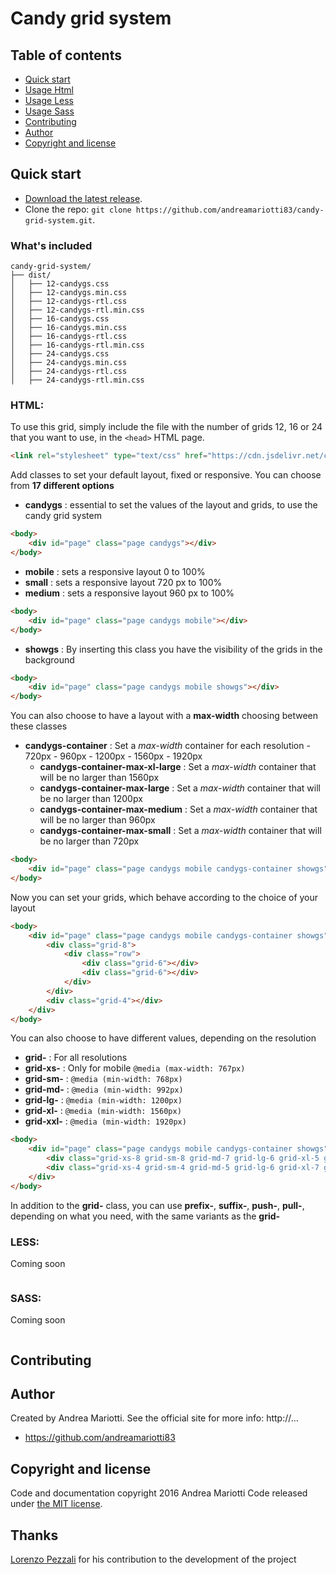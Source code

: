 # Candy grid system

## Table of contents

* [Quick start](#quick-start)
* [Usage Html](#html)
* [Usage Less](#less)
* [Usage Sass](#sass)
* [Contributing](#customization)
* [Author](#author)
* [Copyright and license](#copyright-and-license)

## Quick start

* [Download the latest release](https://github.com/andreamariotti83/candy-grid-system/archive/v1.0.0.zip).
* Clone the repo: `git clone https://github.com/andreamariotti83/candy-grid-system.git`.

### What's included

```
candy-grid-system/
├── dist/
│   ├── 12-candygs.css
│   ├── 12-candygs.min.css
│   ├── 12-candygs-rtl.css
│   ├── 12-candygs-rtl.min.css
│   ├── 16-candygs.css
│   ├── 16-candygs.min.css
│   ├── 16-candygs-rtl.css
│   ├── 16-candygs-rtl.min.css
│   ├── 24-candygs.css
│   ├── 24-candygs.min.css
│   ├── 24-candygs-rtl.css
│   ├── 24-candygs-rtl.min.css
```

### HTML:

To use this grid, simply include the file with the number of grids 12, 16 or 24 that you want to use, in the `<head>` HTML page.

```html
<link rel="stylesheet" type="text/css" href="https://cdn.jsdelivr.net/candy-grid-system/1.0.0/12-candygs.min.css">
```

Add classes to set your default layout, fixed or responsive. You can choose from **17 different options**

* **candygs** : essential to set the values of the layout and grids, to use the candy grid system

```html
<body>
	<div id="page" class="page candygs"></div>
</body>
```

* **mobile** : sets a responsive layout 0 to 100%
* **small** : sets a responsive layout 720 px to 100%
* **medium** : sets a responsive layout 960 px to 100%

```html
<body>
	<div id="page" class="page candygs mobile"></div>
</body>
```

* **showgs** : By inserting this class you have the visibility of the grids in the background

```html
<body>
	<div id="page" class="page candygs mobile showgs"></div>
</body>
```

You can also choose to have a layout with a **max-width** choosing between these classes
* **candygs-container** : Set a *max-width* container for each resolution - 720px - 960px - 1200px - 1560px - 1920px
  * **candygs-container-max-xl-large** : Set a *max-width* container that will be no larger than 1560px
  * **candygs-container-max-large** : Set a *max-width* container that will be no larger than 1200px
  * **candygs-container-max-medium** : Set a *max-width* container that will be no larger than 960px
  * **candygs-container-max-small** : Set a *max-width* container that will be no larger than 720px

```html
<body>
	<div id="page" class="page candygs mobile candygs-container showgs"></div>
</body>
```

Now you can set your grids, which behave according to the choice of your layout

```html
<body>
	<div id="page" class="page candygs mobile candygs-container showgs">
		<div class="grid-8">
			<div class="row">
				<div class="grid-6"></div>
				<div class="grid-6"></div>
			</div>
		</div>
		<div class="grid-4"></div>
	</div>
</body>
```

You can also choose to have different values, depending on the resolution
* **grid-** : For all resolutions
* **grid-xs-** : Only for mobile `@media (max-width: 767px)`
* **grid-sm-** : `@media (min-width: 768px)`
* **grid-md-** : `@media (min-width: 992px)`
* **grid-lg-** : `@media (min-width: 1200px)`
* **grid-xl-** : `@media (min-width: 1560px)`
* **grid-xxl-** : `@media (min-width: 1920px)`

```html
<body>
	<div id="page" class="page candygs mobile candygs-container showgs">
		<div class="grid-xs-8 grid-sm-8 grid-md-7 grid-lg-6 grid-xl-5 grid-xxl-4"></div>
		<div class="grid-xs-4 grid-sm-4 grid-md-5 grid-lg-6 grid-xl-7 grid-xxl-8"></div>
	</div>
</body>
```

In addition to the **grid-** class, you can use **prefix-**, **suffix-**, **push-**, **pull-**, depending on what you need, with the same variants as the **grid-**

### LESS:
Coming soon

```

```

### SASS:
Coming soon

```

```

##  Contributing




## Author

Created by Andrea Mariotti. See the official site for more info: http://...

* https://github.com/andreamariotti83


## Copyright and license

Code and documentation copyright 2016 Andrea Mariotti 
Code released under [the MIT license](https://github.com/andreamariotti83/candy-grid-system/blob/master/LICENSE).


## Thanks
[Lorenzo Pezzali](https://github.com/lpwebit) for his contribution to the development of the project
